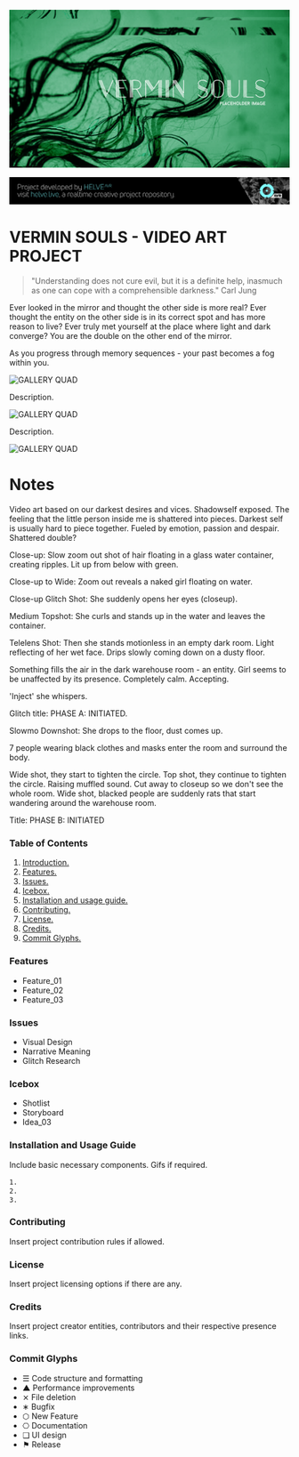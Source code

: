 ![Project Banner](assets/verminsouls_banner1.png)

[![BANNERTAG](/assets/helve-banner.png)](http://helve.live)

<a name="intro"></a>
# VERMIN SOULS - VIDEO ART PROJECT
> "Understanding does not cure evil, but it is a definite help, inasmuch as one can cope with a comprehensible darkness."
> Carl Jung

Ever looked in the mirror and thought the other side is more real? Ever thought the entity on the other side is in its correct spot and has more reason to live? Ever truly met yourself at the place where light and dark converge? You are the double on the other end of the mirror.

As you progress through memory sequences - your past becomes a fog within you.

![GALLERY QUAD](/assets/template_visuals/temp-dual-gallery.png)

Description.

![GALLERY QUAD](/assets/template_visuals/temp-triple-gallery.png)

Description.

![GALLERY QUAD](/assets/template_visuals/temp-quad-gallery.png)

# Notes

Video art based on our darkest desires and vices. Shadowself exposed. The feeling that the little person inside me is shattered into pieces. Darkest self is usually hard to piece together. Fueled by emotion, passion and despair. Shattered double?

Close-up: Slow zoom out shot of hair floating in a glass water container, creating ripples. Lit up from below with green. 

Close-up to Wide: Zoom out reveals a naked girl floating on water. 

Close-up Glitch Shot: She suddenly opens her eyes (closeup).

Medium Topshot: She curls and stands up in the water and leaves the container.

Telelens Shot: Then she stands motionless in an empty dark room. Light reflecting of her wet face. Drips slowly coming down on a dusty floor.

Something fills the air in the dark warehouse room - an entity. Girl seems to be unaffected by its presence. Completely calm. Accepting.

'Inject' she whispers.

Glitch title: PHASE A: INITIATED.

Slowmo Downshot: She drops to the floor, dust comes up.

7 people wearing black clothes and masks enter the room and surround the body.

Wide shot, they start to tighten the circle.
Top shot, they continue to tighten the circle. Raising muffled sound.
Cut away to closeup so we don't see the whole room.
Wide shot, blacked people are suddenly rats that start wandering around the warehouse room.

Title: PHASE B: INITIATED

### Table of Contents
1. [Introduction.](#intro)
2. [Features.](#features)
3. [Issues.](#issues)
4. [Icebox.](#icebox)
5. [Installation and usage guide.](#install)
6. [Contributing.](#contribute)
7. [License.](#license)
8. [Credits.](#credits)
9. [Commit Glyphs.](#glyphs)

<a name="features"></a>
### Features
+ Feature_01
+ Feature_02
+ Feature_03

<a name="issues"></a>
### Issues
+ Visual Design
+ Narrative Meaning
+ Glitch Research

<a name="icebox"></a>
### Icebox
+ Shotlist
+ Storyboard
+ Idea_03

<a name="install"></a>
### Installation and Usage Guide
Include basic necessary components. Gifs if required.
```
1. 
2. 
3. 
```

<a name="contribute"></a>
### Contributing
Insert project contribution rules if allowed.

<a name="license"></a>
### License
Insert project licensing options if there are any.

<a name="credits"></a>
### Credits
Insert project creator entities, contributors and their respective presence links.

<a name="glyphs"></a>
### Commit Glyphs

+ ☰ Code structure and formatting
+ ▲ Performance improvements
+ ⨯ File deletion
+ ∗ Bugfix
+ ⬡ New Feature
+ ⎔ Documentation
+ ❑ UI design
+ ⚑ Release

